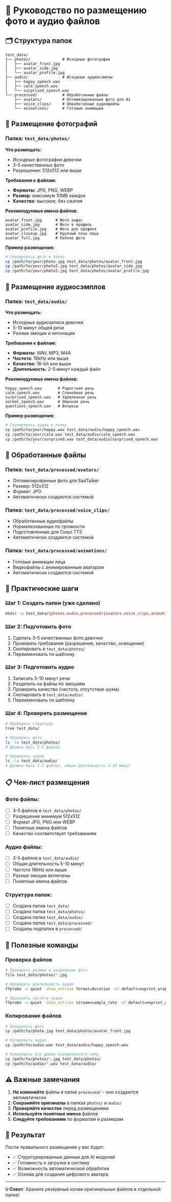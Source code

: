 # 📁 Руководство по размещению фото и аудио файлов

## 🗂️ Структура папок

```
test_data/
├── photos/              # Исходные фотографии
│   ├── avatar_front.jpg
│   ├── avatar_side.jpg
│   └── avatar_profile.jpg
├── audio/               # Исходные аудиосэмплы
│   ├── happy_speech.wav
│   ├── calm_speech.wav
│   └── surprised_speech.wav
└── processed/           # Обработанные файлы
    ├── avatars/         # Оптимизированные фото для AI
    ├── voice_clips/     # Обработанные аудиофайлы
    └── animations/      # Готовые анимации
```

## 📸 Размещение фотографий

### Папка: `test_data/photos/`

**Что размещать:**
- Исходные фотографии девочки
- 3-5 качественных фото
- Разрешение: 512x512 или выше

**Требования к файлам:**
- **Форматы**: JPG, PNG, WEBP
- **Размер**: максимум 10MB каждое
- **Качество**: высокое, без сжатия

**Рекомендуемые имена файлов:**
```
avatar_front.jpg      # Фото анфас
avatar_side.jpg       # Фото в профиль
avatar_profile.jpg    # Фото для профиля
avatar_closeup.jpg    # Крупный план лица
avatar_full.jpg       # Полное фото
```

**Пример размещения:**
```bash
# Скопировать фото в папку
cp /path/to/your/photo.jpg test_data/photos/avatar_front.jpg
cp /path/to/your/photo2.jpg test_data/photos/avatar_side.jpg
cp /path/to/your/photo3.jpg test_data/photos/avatar_profile.jpg
```

## 🎤 Размещение аудиосэмплов

### Папка: `test_data/audio/`

**Что размещать:**
- Исходные аудиозаписи девочки
- 5-10 минут общей речи
- Разные эмоции и интонации

**Требования к файлам:**
- **Форматы**: WAV, MP3, M4A
- **Частота**: 16kHz или выше
- **Качество**: 16-bit или выше
- **Длительность**: 2-5 минут каждый файл

**Рекомендуемые имена файлов:**
```
happy_speech.wav       # Радостная речь
calm_speech.wav        # Спокойная речь
surprised_speech.wav   # Удивленная речь
normal_speech.wav      # Обычная речь
questions_speech.wav   # Вопросы
```

**Пример размещения:**
```bash
# Скопировать аудио в папку
cp /path/to/your/happy.wav test_data/audio/happy_speech.wav
cp /path/to/your/calm.wav test_data/audio/calm_speech.wav
cp /path/to/your/surprised.wav test_data/audio/surprised_speech.wav
```

## 🔄 Обработанные файлы

### Папка: `test_data/processed/avatars/`
- Оптимизированные фото для SadTalker
- Размер: 512x512
- Формат: JPG
- Автоматически создаются системой

### Папка: `test_data/processed/voice_clips/`
- Обработанные аудиофайлы
- Нормализованные по громкости
- Подготовленные для Coqui TTS
- Автоматически создаются системой

### Папка: `test_data/processed/animations/`
- Готовые анимации лица
- Видеофайлы с анимированным аватаром
- Автоматически создаются системой

## 🚀 Практические шаги

### Шаг 1: Создать папки (уже сделано)
```bash
mkdir -p test_data/{photos,audio,processed/{avatars,voice_clips,animations}}
```

### Шаг 2: Подготовить фото
1. Сделать 3-5 качественных фото девочки
2. Проверить требования (разрешение, качество, освещение)
3. Скопировать в `test_data/photos/`
4. Переименовать по шаблону

### Шаг 3: Подготовить аудио
1. Записать 5-10 минут речи
2. Разделить на файлы по эмоциям
3. Проверить качество (частота, отсутствие шума)
4. Скопировать в `test_data/audio/`
5. Переименовать по шаблону

### Шаг 4: Проверить размещение
```bash
# Проверить структуру
tree test_data/

# Проверить фото
ls -la test_data/photos/
# Должно быть 3-5 файлов

# Проверить аудио
ls -la test_data/audio/
# Должно быть 3-5 файлов, общая длительность 5-10 минут
```

## 📋 Чек-лист размещения

### Фото файлы:
- [ ] 3-5 файлов в `test_data/photos/`
- [ ] Разрешение минимум 512x512
- [ ] Формат JPG, PNG или WEBP
- [ ] Понятные имена файлов
- [ ] Качество соответствует требованиям

### Аудио файлы:
- [ ] 3-5 файлов в `test_data/audio/`
- [ ] Общая длительность 5-10 минут
- [ ] Частота 16kHz или выше
- [ ] Разные эмоции включены
- [ ] Понятные имена файлов

### Структура папок:
- [ ] Создана папка `test_data/`
- [ ] Создана папка `test_data/photos/`
- [ ] Создана папка `test_data/audio/`
- [ ] Создана папка `test_data/processed/`
- [ ] Созданы подпапки в `processed/`

## 🔧 Полезные команды

### Проверка файлов
```bash
# Проверить размер и разрешение фото
file test_data/photos/*.jpg

# Проверить длительность аудио
ffprobe -v quiet -show_entries format=duration -of default=noprint_wrappers=1:nokey=1 test_data/audio/*.wav

# Проверить частоту аудио
ffprobe -v quiet -show_entries stream=sample_rate -of default=noprint_wrappers=1:nokey=1 test_data/audio/*.wav
```

### Копирование файлов
```bash
# Копировать фото
cp /path/to/photo.jpg test_data/photos/avatar_front.jpg

# Копировать аудио
cp /path/to/audio.wav test_data/audio/happy_speech.wav

# Копировать все файлы определенного типа
cp /path/to/photos/*.jpg test_data/photos/
cp /path/to/audio/*.wav test_data/audio/
```

## ⚠️ Важные замечания

1. **Не изменяйте** файлы в папке `processed/` - они создаются автоматически
2. **Сохраняйте оригиналы** в папках `photos/` и `audio/`
3. **Проверяйте качество** перед размещением
4. **Используйте понятные имена** файлов
5. **Следуйте требованиям** по форматам и размерам

## 🎯 Результат

После правильного размещения у вас будет:
- ✅ Структурированные данные для AI моделей
- ✅ Готовность к загрузке в систему
- ✅ Возможность автоматической обработки
- ✅ Основа для создания цифрового аватара

---

**💡 Совет**: Храните резервные копии оригинальных файлов в отдельной папке! 